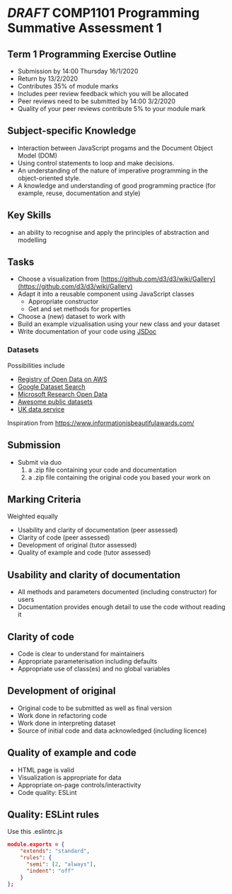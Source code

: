
# _DRAFT_ COMP1101 Programming Summative Assessment 1


## Term 1 Programming Exercise Outline

- Submission by 14:00 Thursday 16/1/2020
- Return by 13/2/2020
- Contributes 35% of module marks
- Includes peer review feedback which you will be allocated
- Peer reviews need to be submitted by 14:00 3/2/2020
- Quality of your peer reviews contribute 5% to your module mark


## Subject-specific Knowledge

- Interaction between JavaScript progams and the Document Object Model (DOM)
- Using control statements to loop and make decisions.
- An understanding of the nature of imperative programming in the object-oriented style.
- A knowledge and understanding of good programming practice (for example, reuse, documentation and style)


## Key Skills

- an ability to recognise and apply the principles of abstraction and modelling


## Tasks

- Choose a visualization from [https://github.com/d3/d3/wiki/Gallery](https://github.com/d3/d3/wiki/Gallery)
- Adapt it into a reusable component using JavaScript classes
    - Appropriate constructor
    - Get and set methods for properties
- Choose a (new) dataset to work with 
- Build an example vizualisation using your new class and your dataset
- Write documentation of your code using [JSDoc](https://devdocs.io/jsdoc/)


### Datasets

Possibilities include
* [Registry of Open Data on AWS](https://registry.opendata.aws/)
* [Google Dataset Search](https://toolbox.google.com/datasetsearch)
* [Microsoft Research Open Data](https://msropendata.com/)
* [Awesome public datasets](https://github.com/awesomedata/awesome-public-datasets)
* [UK data service](https://www.ukdataservice.ac.uk/)

Inspiration from <https://www.informationisbeautifulawards.com/>

## Submission

- Submit via duo
   1. a .zip file containing your code and documentation
   2. a .zip file containing the original code you based your work on


## Marking Criteria

Weighted equally

- Usability and clarity of documentation (peer assessed)
- Clarity of code (peer assessed)
- Development of original (tutor assessed)
- Quality of example and code (tutor assessed)


## Usability and clarity of documentation

- All methods and parameters documented (including constructor) for users
- Documentation provides enough detail to use the code without reading it


## Clarity of code

- Code is clear to understand for maintainers
- Appropriate parameterisation including defaults
- Appropriate use of class(es) and no global variables


## Development of original

- Original code to be submitted as well as final version
- Work done in refactoring code 
- Work done in interpreting dataset
- Source of initial code and data acknowledged (including licence)


## Quality of example and code

- HTML page is valid
- Visualization is appropriate for data
- Appropriate on-page controls/interactivity
- Code quality: ESLint


## Quality: ESLint rules

Use this .eslintrc.js
```json
module.exports = {
    "extends": "standard",
    "rules": {
      "semi": [2, "always"],
      "indent": "off"
    }
};
```
